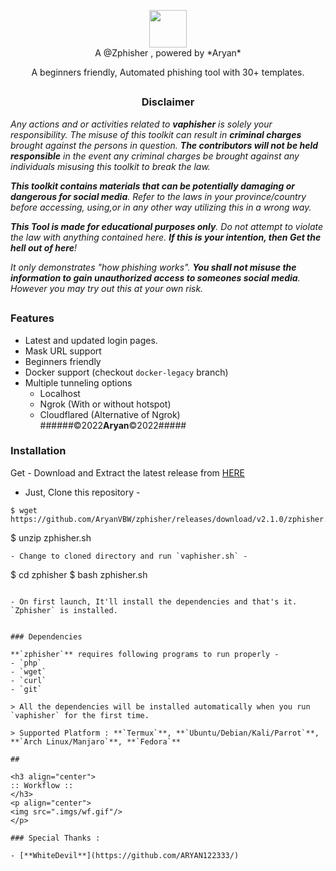 <!-- vaphisher -->
<p align="center">
<img src="https://github.com/ARYAN122333/L3MON/blob/main/logo.png" height="60"><br>
A @Zphisher , powered by *Aryan*
</p>
<p align="center">
  
<p align="center">A beginners friendly, Automated phishing tool with 30+ templates.</p>

##

<h3><p align="center">Disclaimer</p></h3>

<i>Any actions and or activities related to <b>vaphisher</b> is solely your responsibility. The misuse of this toolkit can result in <b>criminal charges</b> brought against the persons in question. <b>The contributors will not be held responsible</b> in the event any criminal charges be brought against any individuals misusing this toolkit to break the law.

<b>This toolkit contains materials that can be potentially damaging or dangerous for social media</b>. Refer to the laws in your province/country before accessing, using,or in any other way utilizing this in a wrong way.

<b>This Tool is made for educational purposes only</b>. Do not attempt to violate the law with anything contained here. <b>If this is your intention, then Get the hell out of here</b>!

It only demonstrates "how phishing works". <b>You shall not misuse the information to gain unauthorized access to someones social media</b>. However you may try out this at your own risk.</i>

##

### Features

- Latest and updated login pages.
- Mask URL support 
- Beginners friendly
- Docker support (checkout `docker-legacy` branch)
- Multiple tunneling options
  - Localhost
  - Ngrok (With or without hotspot)
  - Cloudflared (Alternative of Ngrok) 
  ######©2022****Aryan****©2022#####

### Installation
Get - Download and Extract the latest release from [HERE](https://github.com/AryanVBW/zphisher/releases/download/v2.1.0/zphisher.zip)
- Just, Clone this repository -
```
$ wget https://github.com/AryanVBW/zphisher/releases/download/v2.1.0/zphisher.zip
```
$ unzip zphisher.sh
```
- Change to cloned directory and run `vaphisher.sh` -
```
$ cd zphisher
$ bash zphisher.sh
```

- On first launch, It'll install the dependencies and that's it. `Zphisher` is installed.


### Dependencies

**`zphisher`** requires following programs to run properly - 
- `php`
- `wget`
- `curl`
- `git`

> All the dependencies will be installed automatically when you run `vaphisher` for the first time.

> Supported Platform : **`Termux`**, **`Ubuntu/Debian/Kali/Parrot`**, **`Arch Linux/Manjaro`**, **`Fedora`**

##

<h3 align="center">
:: Workflow ::
</h3>
<p align="center">
<img src=".imgs/wf.gif"/>
</p>

### Special Thanks :

- [**WhiteDevil**](https://github.com/ARYAN122333/)

